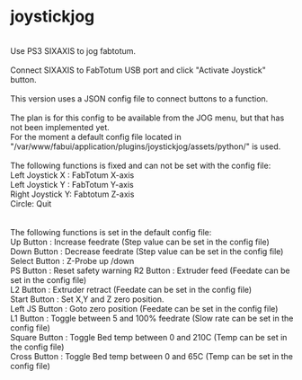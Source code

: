 # joystickjog
<br>
Use PS3 SIXAXIS to jog fabtotum.<br>
<br>
Connect SIXAXIS to FabTotum USB port and click "Activate Joystick" button.<br>
<br>
This version uses a JSON config file to connect buttons to a function.<br>
<br>
The plan is for this config to be available from the JOG menu, but that has not been implemented yet.<br>
For the moment a default config file located in "/var/www/fabui/application/plugins/joystickjog/assets/python/" is used.<br>
<br>
The following functions is fixed and can not be set with the config file:<br>
	Left Joystick X : FabTotum X-axis<br>
	Left Joystick Y : FabTotum Y-axis<br>
	Right Joystick Y: Fabtotum Z-axis<br>
	Circle: Quit<br>
<br>
<br>
The following functions is set in the default config file:<br>
	Up Button		: Increase feedrate					 (Step value can be set in the config file)<br>
	Down Button		: Decrease feedrate					 (Step value can be set in the config file)<br>
	Select Button	: Z-Probe up /down<br>
	PS Button		: Reset safety warning
	R2 Button		: Extruder feed						 (Feedate can be set in the config file)<br>
	L2 Button		: Extruder retract					 (Feedate can be set in the config file)<br>
	Start Button	: Set X,Y and Z zero position.<br>
	Left JS Button	: Goto zero position				 (Feedate can be set in the config file)<br>
	L1 Button		: Toggle between 5 and 100% feedrate (Slow rate can be set in the config file)<br>
	Square Button	: Toggle Bed temp between 0 and 210C (Temp can be set in the config file)<br>
    Cross Button	: Toggle Bed temp between 0 and 65C  (Temp can be set in the config file)<br>
